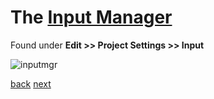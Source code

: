 # The [Input Manager](glossary#inputmanager) 

Found under **Edit >> Project Settings >> Input**

![inputmgr](http://docs.unity3d.com/Documentation/Images/manual/Input-1.jpg)

[back](4-1) [next](4-3)

